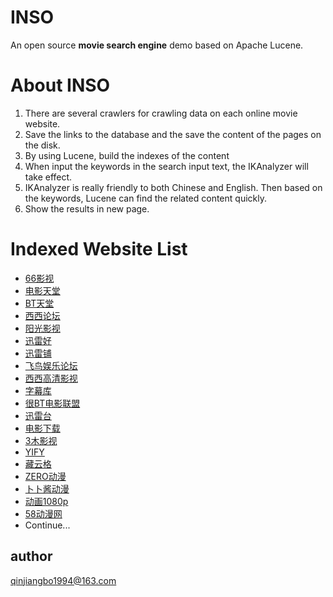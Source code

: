 # INSO
An open source **movie search engine** demo based on Apache Lucene.
# About INSO
1. There are several crawlers for crawling data on each online movie website.
2. Save the links to the database and the save the content of the pages on the disk.
3. By using Lucene, build the indexes of the content
4. When input the keywords in the search input text, the IKAnalyzer will take effect.
5. IKAnalyzer is really friendly to both Chinese and English. Then based on the keywords, Lucene can find the related content quickly.
6. Show the results in new page.
# Indexed Website List
- [66影视](http://www.66ys.cc/)
- [电影天堂](http://www.dytt8.net/)
- [BT天堂](http://www.bttiantang.com/)
- [西西论坛](http://www.xixizhan.com/)
- [阳光影视](http://www.dy2018.com/)
- [迅雷好](http://xunleihao.com/)
- [迅雷铺](http://www.xunleipu.com/)
- [飞鸟娱乐论坛](http://bbs.hdbird.com/)
- [西西高清影视](http://www.xixihd.com/)
- [字幕库](http://www.zimuku.net/)
- [很BT电影联盟](http://henbt.com/)
- [迅雷台](http://www.xunleitai.com/)
- [电影下载](http://www.dyxz.org/)
- [3木影视](http://www.3mu.cc/)
- [YIFY](https://yts.to/browse-movies)
- [藏云格](http://www.cangyunge.com/)
- [ZERO动漫](http://dmxz.zerodm.tv/)
- [卜卜酱动漫](http://d.dmm.hk/)
- [动画1080p](http://dm1080p.com/)
- [58动漫网](http://www.58dm.com/)
- Continue...
## author
qinjiangbo1994@163.com
